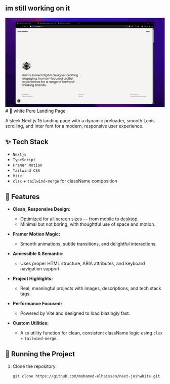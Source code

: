 ## im still working on it

<img src="https://github.com/mohamed-elhaissan/next-joshwhite/blob/main/public/screenShot.png" />
# 🎨 white Pure Landing Page

A sleek Next.js 15 landing page with a dynamic preloader, smooth Lenis scrolling, and Inter font for a modern, responsive user experience.

## ✨ Tech Stack

- `Nextjs`
- `TypeScript`
- `Framer Motion`
- `Tailwind CSS`
- `Vite`
- `clsx` + `tailwind-merge` for className composition

## 🚀 Features

- **Clean, Responsive Design:**

  - Optimized for all screen sizes — from mobile to desktop.
  - Minimal but not boring, with thoughtful use of space and motion.

- **Framer Motion Magic:**

  - Smooth animations, subtle transitions, and delightful interactions.

- **Accessible & Semantic:**

  - Uses proper HTML structure, ARIA attributes, and keyboard navigation support.

- **Project Highlights:**

  - Real, meaningful projects with images, descriptions, and tech stack tags.

- **Performance Focused:**

  - Powered by Vite and designed to load blazingly fast.

- **Custom Utilities:**
  - A `cn` utility function for clean, consistent className logic using `clsx` + `tailwind-merge`.

## 🚦 Running the Project

1. Clone the repository:
   ```bash
   git clone https://github.com/mohamed-elhaissan/next-joshwhite.git
   ```
